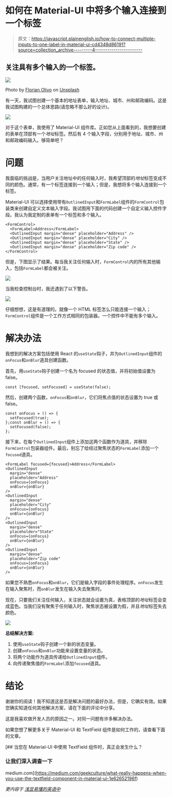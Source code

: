 # 如何在 Material-UI 中将多个输入连接到一个标签

> 原文：<https://javascript.plainenglish.io/how-to-connect-multiple-inputs-to-one-label-in-material-ui-cd4348d86191?source=collection_archive---------4----------------------->

## 关注具有多个输入的一个标签。

![](img/5a4bdab211351a1dcd5f1bdfddf654c9.png)

Photo by [Florian Olivo](https://unsplash.com/@florianolv?utm_source=medium&utm_medium=referral) on [Unsplash](https://unsplash.com?utm_source=medium&utm_medium=referral)

有一天，我试图创建一个基本的地址表单，输入地址、城市、州和邮政编码。这是我试图构建的一个总体思路(请忽略不那么好的设计)。

![](img/ac7d33764fdf3c86e7e43a8c5078422e.png)

对于这个表单，我使用了 Material-UI 组件库。正如您从上面看到的，我想要创建的表单在顶部有一个*地址*标签。然后有 4 个输入字段，分别用于地址、城市、州和邮政编码输入。够简单吧？

# 问题

我面临的挑战是，当用户关注地址中的任何输入时，我希望顶部的*地址*标签变成不同的颜色。通常，有一个标签连接到一个输入；但是，我想将多个输入连接到一个标签。

Material-UI 可以选择使用带有`OutlinedInput`和`FormLabel`组件的`FormControl`包装类来创建自定义文本输入字段。我试图用下面的代码创建一个自定义输入控件字段。我认为我定制的表单有一个标签和多个输入。

```
<FormControl>
  <FormLabel>Address</FormLabel>
  <OutlinedInput margin="dense" placeholder="Address" />
  <OutlinedInput margin="dense" placeholder="City" />
  <OutlinedInput margin="dense" placeholder="State" />
  <OutlinedInput margin="dense" placeholder="Zip code" />
</FormControl>
```

但是，下图显示了结果。每当我关注任何输入时，`FormControl`内的所有其他输入，包括`FormLabel`都会被关注。

![](img/025661730dde3bab37b4c8bf122adbb7.png)

当我检查控制台时，我还遇到了以下警告。

![](img/c56272d1a80a558b29e75989645f5690.png)

仔细想想，这是有道理的。就像一个 HTML 标签怎么只能连接一个输入；`FormControl`组件是一个工作方式相同的包装器。一个控件中不能有多个输入。

# 解决办法

我想到的解决方案包括使用 React 的`useState`钩子，并为`OutlinedInput`组件的`onFocus`和`onBlur`道具创建函数。

首先，用`useState`钩子创建一个名为 focused 的状态值，并将初始值设置为 false。

```
const [focused, setFocused] = useState(false);
```

然后，创建两个函数，`onFocus`和`onBlur`，它们将焦点值的状态设置为 true 或 false。

```
const onFocus = () => {
  setFocused(true);
};const onBlur = () => {
  setFocused(false);
};
```

接下来，在每个`OutlinedInput`组件上添加这两个函数作为道具，并移除`FormControl`包装器组件。最后，别忘了给经过聚焦状态的`FormLabel`添加一个`focused`道具。

```
<FormLabel focused={focused}>Address</FormLabel>
<OutlinedInput
  margin="dense"
  placeholder="Address"
  onFocus={onFocus}
  onBlur={onBlur}
/>
<OutlinedInput
  margin="dense"
  placeholder="City"
  onFocus={onFocus}
  onBlur={onBlur}
/>
<OutlinedInput
  margin="dense"
  placeholder="State"
  onFocus={onFocus}
  onBlur={onBlur}
/>
<OutlinedInput
  margin="dense"
  placeholder="Zip code"
  onFocus={onFocus}
  onBlur={onBlur}
/>
```

如果您不熟悉`onFocus`和`onBlur`，它们是输入字段的事件处理程序。`onFocus`发生在输入聚焦时，而`onBlur`发生在输入失去聚焦时。

现在，只要我们关注任何输入，关注状态就会设置为真，表格顶部的*地址*标签会变成蓝色。当我们没有聚焦于任何输入时，聚焦状态被设置为假，并且*地址*标签失去颜色。

![](img/ca6383eaafb1cff07fabfc699bb65b48.png)

**总结解决方案:**

1.  使用`useState`钩子创建一个新的状态变量。
2.  创建`onFocus`和`onBlur`功能来设置变量的状态。
3.  将两个功能作为道具传递给`OutlinedInput`组件。
4.  向传递聚焦值的`FormLabel`添加`focused`道具。

# 结论

谢谢你的阅读！我不知道这是否是解决问题的最好办法，但是，它确实有效。如果您确实知道任何其他解决方案，请在下面的评论中分享。

这是我喜欢做开发人员的原因之一。对同一问题有许多解决办法。

如果您想了解更多关于 Material-UI 和 TextField 组件是如何工作的，请查看下面的文章。

[](https://medium.com/geekculture/what-really-happens-when-you-use-the-textfield-component-in-material-ui-1e62652196f) [## 当您在 Material-UI 中使用 TextField 组件时，真正会发生什么？

### 让我们深入调查一下

medium.com](https://medium.com/geekculture/what-really-happens-when-you-use-the-textfield-component-in-material-ui-1e62652196f) 

*更内容于* [*浅显易懂的英语中*](http://plainenglish.io/)